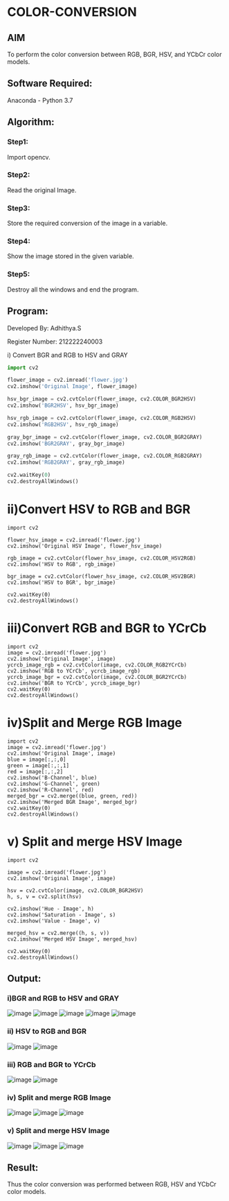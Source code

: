# COLOR-CONVERSION
## AIM
To perform the color conversion between RGB, BGR, HSV, and YCbCr color models.

## Software Required:
Anaconda - Python 3.7
## Algorithm:
### Step1:
Import opencv.

### Step2:
Read the original Image.

### Step3:
Store the required conversion of the image in a variable.

### Step4:
Show the image stored in the given variable.

### Step5:
Destroy all the windows and end the program.

## Program:

Developed By: Adhithya.S

Register Number: 212222240003

i) Convert BGR and RGB to HSV and GRAY
```python
import cv2

flower_image = cv2.imread('flower.jpg')
cv2.imshow('Original Image', flower_image)

hsv_bgr_image = cv2.cvtColor(flower_image, cv2.COLOR_BGR2HSV)
cv2.imshow('BGR2HSV', hsv_bgr_image)

hsv_rgb_image = cv2.cvtColor(flower_image, cv2.COLOR_RGB2HSV)
cv2.imshow('RGB2HSV', hsv_rgb_image)

gray_bgr_image = cv2.cvtColor(flower_image, cv2.COLOR_BGR2GRAY)
cv2.imshow('BGR2GRAY', gray_bgr_image)

gray_rgb_image = cv2.cvtColor(flower_image, cv2.COLOR_RGB2GRAY)
cv2.imshow('RGB2GRAY', gray_rgb_image)

cv2.waitKey(0)
cv2.destroyAllWindows()

```


# ii)Convert HSV to RGB and BGR
```
import cv2

flower_hsv_image = cv2.imread('flower.jpg')
cv2.imshow('Original HSV Image', flower_hsv_image)

rgb_image = cv2.cvtColor(flower_hsv_image, cv2.COLOR_HSV2RGB)
cv2.imshow('HSV to RGB', rgb_image)

bgr_image = cv2.cvtColor(flower_hsv_image, cv2.COLOR_HSV2BGR)
cv2.imshow('HSV to BGR', bgr_image)

cv2.waitKey(0)
cv2.destroyAllWindows()
```



# iii)Convert RGB and BGR to YCrCb
```
import cv2
image = cv2.imread('flower.jpg')
cv2.imshow('Original Image', image)
ycrcb_image_rgb = cv2.cvtColor(image, cv2.COLOR_RGB2YCrCb)
cv2.imshow('RGB to YCrCb', ycrcb_image_rgb)
ycrcb_image_bgr = cv2.cvtColor(image, cv2.COLOR_BGR2YCrCb)
cv2.imshow('BGR to YCrCb', ycrcb_image_bgr)
cv2.waitKey(0)
cv2.destroyAllWindows()
```


# iv)Split and Merge RGB Image
```
import cv2
image = cv2.imread('flower.jpg')
cv2.imshow('Original Image', image)
blue = image[:,:,0]
green = image[:,:,1]
red = image[:,:,2]
cv2.imshow('B-Channel', blue)
cv2.imshow('G-Channel', green)
cv2.imshow('R-Channel', red)
merged_bgr = cv2.merge((blue, green, red))
cv2.imshow('Merged BGR Image', merged_bgr)
cv2.waitKey(0)
cv2.destroyAllWindows()
```

# v) Split and merge HSV Image
```
import cv2

image = cv2.imread('flower.jpg')
cv2.imshow('Original Image', image)

hsv = cv2.cvtColor(image, cv2.COLOR_BGR2HSV)
h, s, v = cv2.split(hsv)

cv2.imshow('Hue - Image', h)
cv2.imshow('Saturation - Image', s)
cv2.imshow('Value - Image', v)

merged_hsv = cv2.merge((h, s, v))
cv2.imshow('Merged HSV Image', merged_hsv)

cv2.waitKey(0)
cv2.destroyAllWindows()
```


## Output:
### i)BGR and RGB to HSV and GRAY
![image](https://github.com/s-adhithya/COLOR-CONVERSION/assets/113497423/ef2a5399-c9fc-4e75-a5c1-772ff82c3c06)
![image](https://github.com/s-adhithya/COLOR-CONVERSION/assets/113497423/f1047203-0aa7-4a7e-af13-c7369a4a5068)
![image](https://github.com/s-adhithya/COLOR-CONVERSION/assets/113497423/7738d1cf-a585-47a8-b59a-74c82b4ba0ba)
![image](https://github.com/s-adhithya/COLOR-CONVERSION/assets/113497423/88470509-2c14-4264-a8fe-91420309f703)
![image](https://github.com/s-adhithya/COLOR-CONVERSION/assets/113497423/96342665-8f0d-4955-a788-2005a57d74b3)


### ii) HSV to RGB and BGR
![image](https://github.com/s-adhithya/COLOR-CONVERSION/assets/113497423/c56fc05f-41dd-4f88-8585-e1ff8b80ca42)
![image](https://github.com/s-adhithya/COLOR-CONVERSION/assets/113497423/4a252678-5832-47a9-9bd8-a494ed967aa7)


### iii) RGB and BGR to YCrCb
![image](https://github.com/s-adhithya/COLOR-CONVERSION/assets/113497423/3f6776e2-df05-40e1-b63d-9dc1b79c275e)
![image](https://github.com/s-adhithya/COLOR-CONVERSION/assets/113497423/d176927a-3138-410c-b3ed-a233c9820280)


### iv) Split and merge RGB Image
![image](https://github.com/s-adhithya/COLOR-CONVERSION/assets/113497423/053cee06-0c55-474a-91dd-26bd8a6a908e)
![image](https://github.com/s-adhithya/COLOR-CONVERSION/assets/113497423/ba2be870-780d-4549-a875-2a5a354af030)
![image](https://github.com/s-adhithya/COLOR-CONVERSION/assets/113497423/a15e72ef-25e2-41d5-90ae-a239ebcd04a3)


### v) Split and merge HSV Image
![image](https://github.com/s-adhithya/COLOR-CONVERSION/assets/113497423/f3b4f07e-5104-416d-b6cb-f06d691c90f4)
![image](https://github.com/s-adhithya/COLOR-CONVERSION/assets/113497423/f1459838-5cc3-4756-bf2d-cc6adadbb08e)
![image](https://github.com/s-adhithya/COLOR-CONVERSION/assets/113497423/64b8bf0e-587c-43e3-a807-3fc51e139d26)



## Result:
Thus the color conversion was performed between RGB, HSV and YCbCr color models.
